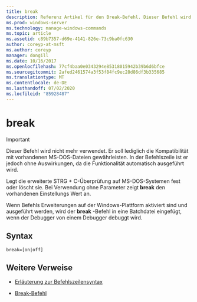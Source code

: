 ```yaml
---
title: break
description: Referenz Artikel für den Break-Befehl. Dieser Befehl wird nicht mehr verwendet.
ms.prod: windows-server
ms.technology: manage-windows-commands
ms.topic: article
ms.assetid: c89b7357-d69e-4141-826e-73c9ba0fc630
author: coreyp-at-msft
ms.author: coreyp
manager: dongill
ms.date: 10/16/2017
ms.openlocfilehash: 77cf4baa0e0343294e85318015942b39b6d6bfce
ms.sourcegitcommit: 2afed2461574a3f53f84fc9ec28d86df3b335685
ms.translationtype: MT
ms.contentlocale: de-DE
ms.lasthandoff: 07/02/2020
ms.locfileid: "85928487"
---
```

# <a name="break"></a>break

> [!IMPORTANT]
> Dieser Befehl wird nicht mehr verwendet. Er soll lediglich die Kompatibilität mit vorhandenen MS-DOS-Dateien gewährleisten. In der Befehlszeile ist er jedoch ohne Auswirkungen, da die Funktionalität automatisch ausgeführt wird.

Legt die erweiterte STRG + C-Überprüfung auf MS-DOS-Systemen fest oder löscht sie. Bei Verwendung ohne Parameter zeigt **break** den vorhandenen Einstellungs Wert an.

Wenn Befehls Erweiterungen auf der Windows-Plattform aktiviert sind und ausgeführt werden, wird der **break** -Befehl in eine Batchdatei eingefügt, wenn der Debugger von einem Debugger debuggt wird.

## <a name="syntax"></a>Syntax

```
break=[on|off]
```

## <a name="additional-references"></a>Weitere Verweise

- [Erläuterung zur Befehlszeilensyntax](command-line-syntax-key.md)

- [Break-Befehl](break.md)
